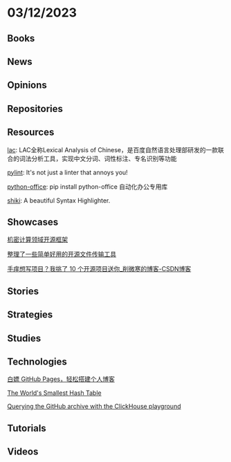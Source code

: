 # 03/12/2023

## Books

## News

## Opinions

## Repositories

## Resources
[lac](https://gitee.com/baidu/lac): LAC全称Lexical Analysis of Chinese，是百度自然语言处理部研发的一款联合的词法分析工具，实现中文分词、词性标注、专名识别等功能

[pylint](https://github.com/PyCQA/pylint): It's not just a linter that annoys you!

[python-office](https://github.com/CoderWanFeng/python-office): pip install python-office 自动化办公专用库

[shiki](https://github.com/shikijs/shiki): A beautiful Syntax Highlighter.

## Showcases
[机密计算领域开源框架](https://www.oschina.net/project/awesome?columnId=47)

[整理了一些简单好用的开源文件传输工具](https://my.oschina.net/shoumenchougou/blog/5722653)

[手痒想写项目？我挑了 10 个开源项目送你_削微寒的博客-CSDN博客](https://blog.csdn.net/a419240016/article/details/118585933)

## Stories

## Strategies

## Studies

## Technologies
[白嫖 GitHub Pages，轻松搭建个人博客](https://my.oschina.net/u/5057806/blog/5602898)

[The World's Smallest Hash Table](https://orlp.net/blog/worlds-smallest-hash-table/)

[Querying the GitHub archive with the ClickHouse playground](https://til.simonwillison.net/clickhouse/github-explorer)

## Tutorials

## Videos
